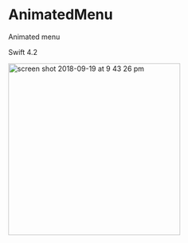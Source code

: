 # AnimatedMenu
Animated menu

Swift 4.2

<img width="345" alt="screen shot 2018-09-19 at 9 43 26 pm" src="https://user-images.githubusercontent.com/26833905/45747199-28f42400-bc59-11e8-8edb-798569fed57f.png">
